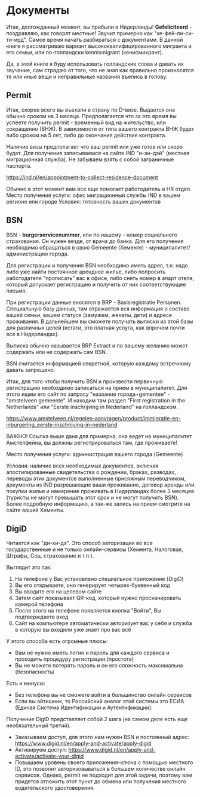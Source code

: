 # Документы

Итак, долгожданный момент, вы прибыли в Нидерланды! **Gefeliciteerd** - поздравляю, как говорят местные! Звучит примерно как "хе-фей-ли-си-ти-ирд". Самое время начать разбираться с документами. В данной книге я рассматриваю вариант высококвалифицированного мигранта и его семьи, или по-голландски kennismigrant (кенисмихрант).

Да, в этой книге я буду использовать голландские слова и давать их звучание, сам страдаю от того, что не знал как правильно произносятся те или иные вещи и неправильные названия въелись в голову.

## Permit

Итак, скорее всего вы въехали в страну по D-визе. Выдается она обычно сроком на 3 месяца. Предполагается что за это время вы успеете получить permit - временный вид на жительство, или сокращенно (ВНЖ). В зависимости от типа вашего контракта ВНЖ будет либо сроком на 5 лет, либо до окончания действия контракта.

Наличие визы предполагает что ваш permit или уже готов или скоро будет. Для получения записываемся на сайте IND "и-эн-дэй" (местная миграционная служба). Не забываем взять с собой заграничные паспорта.

https://ind.nl/en/appointment-to-collect-residence-document

Обычно в этот момент вам все еще помогает работодатель и HR отдел.
Место получения услуги: офис миграционный службы IND в вашем регионе или городе
Условия: готовность ваших документов

## BSN

BSN - **burgerservicenummer**, или по нашему - номер социального страхования. Он нужен везде, от врача до банка. Для его получения необходимо обращаться в свою Gemeente (Хементе) - муниципалитет/администрацию города.

Для регистрации и получения BSN необходимо иметь адрес, т.е. надо либо уже найти постоянное арендное жилье, либо попросить работодателя "прописать" вас в офисе, либо снять номер в апарт отеле, который допускает регистрацию и получить от них соответствующее письмо.

При регистрации данные вносятся в BRP - Basisregistratie Personen. Специальную базу данных, там отражается вся информация о составе вашей семьи, вашем статусе (замужем, женаты, дети) и адресе проживания. В дальнейшем вы сможете получать выписки из этой базы для различных целей (кстати, это платная услуга, как впрочем почти все в Нидерландах).

Выписка обычно называется BRP Extract и по вашему желанию может содержать или не содержать сам BSN.

BSN считается информацией секретной, которую каждому встречному давать запрещено.

Итак, для того чтобы получить BSN и произвести первичную регистрацию необходимо записаться на прием в муниципалитет. Для этого ищем его сайт по запросу "название города+gementee" - "amstelveen gemeente". И находим там раздел "First registration in the Netherlands" или "Eerste inschrijving in Nederland" на голландском.

https://www.amstelveen.nl/regelen-aanvragen/product/immigratie-en-inburgering_eerste-inschrijving-in-nederland

ВАЖНО! Ссылка выше дана для примерна, она ведет на муниципалитет Амстелфейна, вы должны регистрироваться там, где проживаете!

Место получения услуги: администрация вашего города (Gemeente)

Условия: наличие всех необходимых документов, включая апостилированные свидетельства о рождении, браках, разводах, переводы этих документов выполненные присяжным переводчиком, документы из IND разрешающие ваши проживание, договор аренды или покупки жилья и намерение проживать в Нидерландах более 3 месяцев (туристы не могут превышать этот срок и не могут получить BSN). Более подробную информацию, а так-же запись на прием смотрите на сайте вашей Хементы.

## DigiD
Читается как "ди-хи-дэ". Это способ авторизации во все государственные и не только онлайн-сервисы (Хемента, Налоговая, Штрафы, Соц. страхование и т.п.).

Выглядит это так: 
1. На телефоне у Вас установлено специальное приложение (DigiD)
2. Вы его открываете, оно генерирует четырех-буквенный код
3. Вы вводите его на целевом сайте
4. Затем сайт показывает QR-код, который нужно просканировать камерой телефона
5. После этого на телефоне появляется кнопка "Войти", Вы подтверждаете вход
6. Сайт на компьютере автоматически авторизует вас у себя и служба в которую вы входили уже знает про вас всё

У этого способа есть огромные плюсы:
* Вам не нужно иметь логин и пароль для каждого сервиса и проходить процедуру регистрации (простота)
* Вы не можете потерять пароль и он его сложность максимальна (безопасность)

Есть и минусы:
* Без телефона вы не сможете войти в большинство онлайн сервисов
* Если вы айтишник, то Российский аналог этой системы это ЕСИА (Единая Система Идентификации и Аутентификации).

Получение DigiD представляет собой 2 шага (на самом деле есть еще необязательный третий).
* Заказываем доступ, для этого нам нужен BSN и постоянный адрес: https://www.digid.nl/en/apply-and-activate/apply-digid
* Активируем доступ: https://www.digid.nl/en/apply-and-activate/activate-your-digid
* Повышаем уровень своего приложения-ключа с помощью местного ID, это позволит авторизовываться в большем количестве онлайн сервисов. Однако, permit не подходит для этой задачи, поэтому вам придется отложить этот пункт до обмена или получения местного водительского удостоверения.
